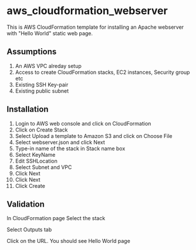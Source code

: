 # aws_cloudformation_webserver

This is AWS CloudFormation template for installing an Apache webserver with "Hello World" static web page.

Assumptions
-----------
1. An AWS VPC alreday setup
2. Access to create CloudFormation stacks, EC2 instances, Security group etc
3. Existing SSH Key-pair
4. Existing public subnet

Installation
------------
1. Login to AWS web console and click on CloudFormation
2. Click on Create Stack
3. Select Upload a template to Amazon S3 and click on Choose File
4. Select webserver.json and click Next
5. Type-in name of the stack in Stack name box
6. Select KeyName
7. Edit SSHLocation
8. Select Subnet and VPC
9. Click Next
10. Click Next
11. Click Create

Validation
----------
In CloudFormation page Select the stack

Select Outputs tab 

Click on the URL. You should see Hello World page
